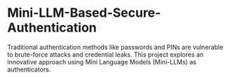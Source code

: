 # Mini-LLM-Based-Secure-Authentication
Traditional authentication methods like passwords and PINs are vulnerable to brute-force attacks and credential leaks. This project explores an innovative approach using Mini Language Models (Mini-LLMs) as authenticators. 
